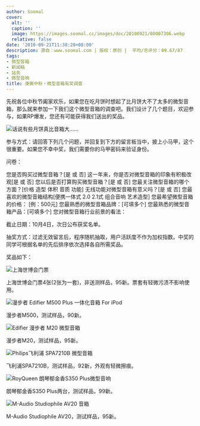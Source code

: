 ```yaml
---
author: Soomal
cover:
  alt: ''
  caption: ''
  image: https://images.soomal.cc/images/doc/20100921/00007306.webp
  relative: false
date: '2010-09-21T11:38:20+08:00'
description: 源自：www.soomal.com | 版权：原创 |  平均/总评分：09.67/87
tags:
- 微型音箱
- 新闻稿
- 站务
- 微型音响
title: 庚寅中秋・微型音箱有奖调查
---
```


先祝各位中秋节阖家欢乐，如果您在吃月饼时想起了比月饼大不了太多的微型音箱，那么就来参加一下我们这个微型音箱的调查吧。我们设计了几个题目，欢迎参与，如果RP爆发，您还有可能获得我们送出的奖品。



![话说有些月饼真比音箱大……](https://images.soomal.cc/images/doc/20100921/00007306.webp)



参与方式：请回答下列几个问题，并回复到下方的留言板当中，披上小马甲，这个很重要。如果您不幸中奖，我们需要你的马甲密码来验证身份。



问卷：



您是否购买过微型音箱？[是 或 否] 
这一年来，你是否对微型音箱的印象有积极改观[是 或 否] 
您以后是否打算购买微型音箱？[是 或 否] 
您最关注微型音箱的哪个方面？[价格 造型 体积 音质 功能] 
无线功能对微型音箱有意义吗？[是 或 否] 
您最喜欢的微型音箱结构[便携一体式 2.0  2.1式 组合音响 艺术造型] 
您最希望微型音箱的价格： [例：500元] 
您最熟悉的微型音箱品牌：[可填多个]
您最熟悉的微型音箱产品：[可填多个]
您对微型音箱行业前景的看法：



截止日期：10月4日，次日公布获奖名单。



抽奖方式：过滤无效留言后，程序随机抽取，用户活跃度不作为加权指数。中奖的同学可根据名单的先后排序依次选择各自所需奖品。



奖品如下：



![上海世博会门票](https://images.soomal.cc/images/doc/20100921/00007307.webp)



上海世博会门票4张(2张为一套)，非送测样品，95新。票套有轻微污渍不影响使用。



![漫步者 Edifier M500 Plus 一体化音箱 For iPod](https://images.soomal.cc/images/doc/20091020/00002993.webp)



漫步者M500，测试样品，90新。



![Edifier 漫步者 M20 微型音箱](https://images.soomal.cc/images/doc/20100808/00006652.webp)



漫步者M20，测试样品，95新。



![Philips飞利浦 SPA7210B 微型音箱](https://images.soomal.cc/images/doc/20100822/00006828.webp)



飞利浦SPA7210B，测试样品，92新，外观有轻微擦痕。



![RoyQueen 朗琴郁金香S350 Plus微型音响](https://images.soomal.cc/images/doc/20100901/00007028.webp)



朗琴郁金香S350 Plus两台，测试样品，99新。



![M-Audio Studiophile AV20 音箱](https://images.soomal.cc/images/doc/20100722/00006462.webp)



M-Audio Studiophile AV20，测试样品，95新。